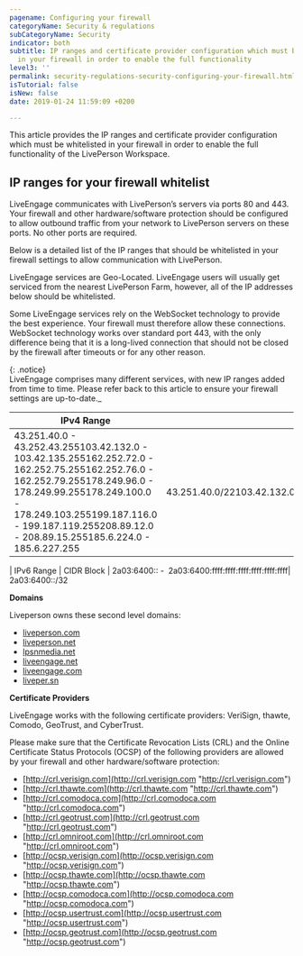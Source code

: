 ```yaml
---
pagename: Configuring your firewall
categoryName: Security & regulations
subCategoryName: Security
indicator: both
subtitle: IP ranges and certificate provider configuration which must be whitelisted
  in your firewall in order to enable the full functionality
level3: ''
permalink: security-regulations-security-configuring-your-firewall.html
isTutorial: false
isNew: false
date: 2019-01-24 11:59:09 +0200

---
```

This article provides the IP ranges and certificate provider configuration which must be whitelisted in your firewall in order to enable the full functionality of the LivePerson Workspace.

## IP ranges for your firewall whitelist

LiveEngage communicates with LivePerson’s servers via ports 80 and 443. Your firewall and other hardware/software protection should be configured to allow outbound traffic from your network to LivePerson servers on these ports. No other ports are required.

Below is a detailed list of the IP ranges that should be whitelisted in your firewall settings to allow communication with LivePerson.

LiveEngage services are Geo-Located. LiveEngage users will usually get serviced from the nearest LivePerson Farm, however, all of the IP addresses below should be whitelisted.

Some LiveEngage services rely on the WebSocket technology to provide the best experience. Your firewall must therefore allow these connections. WebSocket technology works over standard port 443, with the only difference being that it is a long-lived connection that should not be closed by the firewall after timeouts or for any other reason.

{: .notice}  
LiveEngage comprises many different services, with new IP ranges added from time to time. Please refer back to this article to ensure your firewall settings are up-to-date._

| IPv4 Range | CIDR Block |
| --- | --- |
| 43.251.40.0 - 43.252.43.255103.42.132.0 - 103.42.135.255162.252.72.0 - 162.252.75.255162.252.76.0 - 162.252.79.255178.249.96.0 - 178.249.99.255178.249.100.0 - 178.249.103.255199.187.116.0 - 199.187.119.255208.89.12.0 - 208.89.15.255185.6.224.0 - 185.6.227.255 | 43.251.40.0/22103.42.132.0/22162.252.72.0/22162.252.76.0/22178.249.96.0/22178.249.100.0/22199.187.116.0/22208.89.12.0/22185.6.224.0/22 |

| IPv6 Range | CIDR Block |
2a03:6400:: -  2a03:6400:ffff:ffff:ffff:ffff:ffff:ffff|			2a03:6400::/32

**Domains**

Liveperson owns these second level domains:

* [liveperson.com](http://liveperson.com/)
* [liveperson.net](http://liveperson.net/)
* [lpsnmedia.net](http://lpsnmedia.net/)
* [liveengage.net](http://liveengage.net/)
* [liveengage.com](http://liveengage.com/)
* [liveper.sn](http://liveper.sn/)

**Certificate Providers**

LiveEngage works with the following certificate providers: VeriSign, thawte, Comodo, GeoTrust, and CyberTrust.

Please make sure that the Certificate Revocation Lists (CRL) and the Online Certificate Status Protocols (OCSP) of the following providers are allowed by your firewall and other hardware/software protection:

* [http://crl.verisign.com](http://crl.verisign.com "http://crl.verisign.com")
* [http://crl.thawte.com](http://crl.thawte.com "http://crl.thawte.com")
* [http://crl.comodoca.com](http://crl.comodoca.com "http://crl.comodoca.com")
* [http://crl.geotrust.com](http://crl.geotrust.com "http://crl.geotrust.com")
* [http://crl.omniroot.com](http://crl.omniroot.com "http://crl.omniroot.com")
* [http://ocsp.verisign.com](http://ocsp.verisign.com "http://ocsp.verisign.com")
* [http://ocsp.thawte.com](http://ocsp.thawte.com "http://ocsp.thawte.com")
* [http://ocsp.comodoca.com](http://ocsp.comodoca.com "http://ocsp.comodoca.com")
* [http://ocsp.usertrust.com](http://ocsp.usertrust.com "http://ocsp.usertrust.com")
* [http://ocsp.geotrust.com](http://ocsp.geotrust.com "http://ocsp.geotrust.com")